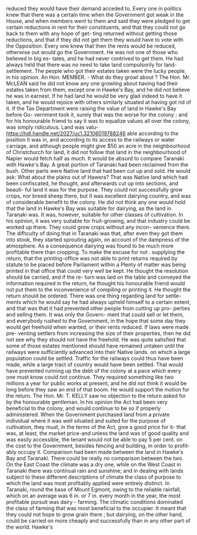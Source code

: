 reduced they would have their demand acceded to. Every one in politics knew that there was a certain time when the Government got weak in the House, and when members went to them and said they were pledged to get certain reductions in rent for their constituents, and that they could not go back to them with any hope of get- ting returned without getting those reductions, and that if they did not get them they would have to vote with the Opposition. Every one knew that then the rents would be reduced, otherwise out would go the Government. He was not one of those who believed in big es- tates, and he had never contrived to get them. He had always held that there was no need to take land compulsorily for land-settlement. The people who got their estates taken were the lucky people, in his opinion. An Hon. MEMBER. - What do they growl about ? The Hon. Mr. McLEAN said he did not know any one growling about having had their estates taken from them, except one in Hawke's Bay, and he did not believe he was in earnest. If he had land he would be very glad indeed to have it taken, and he would rejoice with others similarly situated at having got rid of it. If the Tax Department were raising the value of land in Hawke's Bay before Go- vernment took it, surely that was the worse for the colony ; and for his honourable friend to say it was to equalize values all over the colony, was simply ridiculous. Land was valu- https://hdl.handle.net/2027/uc1.32106019788246 able according to the position it was in, and according to its access to the railways or water carriage, and although people might give $50 an acre in the neighbourhood of Christchurch for land, it did not follow that land in the neighbourhood of Napier would fetch half as much. It would be absurd to compare Taranaki with Hawke's Bay. A great portion of Taranaki had been reclaimed from the bush. Other parts were Native land that had been cut up and sold. He would ask: What about the plains out of Hawera? That was Native land which had been confiscated, he thought, and afterwards cut up into sections, and beauti- ful land it was for the purpose. They could not successfully grow crops, nor breed sheep there, but it was excellent dairying country, and was of considerable benefit to the colony. He did not think any one would hold that the land in Hawke's Bay was suitable for dairying, as the land in Taranaki was. It was, however, suitable for other classes of cultivation. In his opinion, it was very suitable for fruit-growing, and that industry could be worked up there. They could grow crops without any incon- venience there. The difhculty of doing that in Taranaki was that, after even they got them into stook, they started sprouting again, on account of the dampness of the atmosphere. As a consequence dairying was found to be much more profitable there than cropping. To make the excuse for not . supplying the return, that the printing-office was not able to print returns required by statute to be placed before Parliament within a Plenty of matter was being printed in that office that could very well be kept. He thought the resolution should be carried, and if the re- turn was laid on the table and conveyed the information required in the return, he thought his honourable friend would not put them to the inconvenience of compiling or printing it. He thought the return should be ordered. There was one thing regarding land for settle- ments which he would say he had always upheld himself to a certain extent, and that was that it had prevented other people from cutting up pro- perties and selling them. It was only the Govern- ment that could sell or let them, and everybody rushed to the Government, in the hope that some day they would get freehold when wanted, or their rents reduced. If laws were made pre- venting settlers from increasing the size of their properties, then he did not see why they should not have the freehold. He was quite satisfied that some of those estates mentioned should have remained untaken until the railways were sufficiently advanced into their Native lands. on which a large population could be settled. Traffic for the railways could thus have been made, while a large tract of country would have been settled. That would have prevented running up the debt of the colony at a pace which every one must know could not continue. They required something like two millions a year for public works at present, and he did not think it would be long before they saw an end of that boom. He would support the motion for the return. The Hon. Mr. T. KELLY saw no objection to the return asked for by the honourable gentleman. In his opinion the Act had been very beneficial to the colony, and would continue to be so if properly administered. When the Government purchased land from a private individual where it was well situated and suited for the purpose of cultivation, they must, in the terms of the Act, give a good price for it- that was, at least, the market price-and unless the land was of good quality and was easily accessible, the tenant would not be able to pay 5 per cent. on the cost to the Government, besides fencing and building, in order to profit- ably occupy it. Comparison had been made between the land in Hawke's Bay and Taranaki. There could be really no comparison between the two. On the East Coast the climate was a dry one, while on the West Coast in Taranaki there was continual rain and sunshine; and in dealing with lands subject to these different descriptions of climate the class of purpose to which the land was most profitably applied were entirely distinct. In Taranaki, round the base of Mount Egmont, owing to the reliable rainfall, which on an average was 6 in. or 7 in. every month in the year, the most profitable pursuit was dairy - farming. The climatic conditions dominated the class of farming that was most beneficial to the occupier. It meant that they could not hope to grow grain there ; but dairying, on the other hand, could be carried on more cheaply and successfully than in any other part of the world. Hawke's 